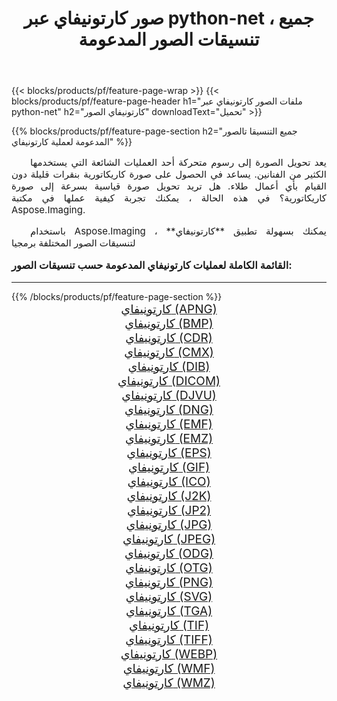 ﻿---
title: صور كارتونيفاي عبر python-net ، جميع تنسيقات الصور المدعومة 
weight: 3920
url: /ar/python-net/cartoonify/ 
lang: ar
langdirlevel: 2
locales: zh-hans,ja,it,ru,de,es,fr,nl,id,lt,pl,pt,vi,tr,ko,zh-hant,ar,hi,th,sv,cs,uk,he
description: باستخدام Aspose.Imaging يمكنك بسهولة كارتونيفاي الصور عبر python-net
---

{{< blocks/products/pf/feature-page-wrap >}}
{{< blocks/products/pf/feature-page-header h1="ملفات الصور كارتونيفاي عبر python-net" h2="كارتونيفاي الصور" downloadText="تحميل" >}}


{{% blocks/products/pf/feature-page-section  h2="جميع التنسيقا تالصور  المدعومة لعملية كارتونيفاي" %}}
<p align="justify" style="text-indent:2em;font-size:15px;">
يعد تحويل الصورة إلى رسوم متحركة أحد العمليات الشائعة التي يستخدمها الكثير من الفنانين. يساعد في الحصول على صورة كاريكاتورية بنقرات قليلة دون القيام بأي أعمال طلاء. هل تريد تحويل صورة قياسية بسرعة إلى صورة كاريكاتورية؟ في هذه الحالة ، يمكنك تجربة كيفية عملها في مكتبة Aspose.Imaging.
</p>
<p align="justify" style="text-indent:2em;font-size:15px;">
باستخدام Aspose.Imaging ، يمكنك بسهولة تطبيق **كارتونيفاي** لتنسيقات الصور المختلفة برمجيا
</p>
<h3 style="margin-top:16px;">
القائمة الكاملة لعمليات كارتونيفاي المدعومة حسب تنسيقات الصور:
</h3>
<hr/>
{{% /blocks/products/pf/feature-page-section %}}
<div class="container-fluid productfamilypage bg-gray">
    <div class="convertypes bg-gray agp-content section">
        <div class="container">
		<div class="row other-converters" style="gap: 10px;font-size: 19px;text-align:center;">
		    <div class='col-md-3 other-converter remove-lp remove-rp'><a href="/imaging/ar/python-net/cartoonify/apng/" style="padding:15px;">كارتونيفاي (APNG)</a></div><div class='col-md-3 other-converter remove-lp remove-rp'><a href="/imaging/ar/python-net/cartoonify/bmp/" style="padding:15px;">كارتونيفاي (BMP)</a></div><div class='col-md-3 other-converter remove-lp remove-rp'><a href="/imaging/ar/python-net/cartoonify/cdr/" style="padding:15px;">كارتونيفاي (CDR)</a></div><div class='col-md-3 other-converter remove-lp remove-rp'><a href="/imaging/ar/python-net/cartoonify/cmx/" style="padding:15px;">كارتونيفاي (CMX)</a></div><div class='col-md-3 other-converter remove-lp remove-rp'><a href="/imaging/ar/python-net/cartoonify/dib/" style="padding:15px;">كارتونيفاي (DIB)</a></div><div class='col-md-3 other-converter remove-lp remove-rp'><a href="/imaging/ar/python-net/cartoonify/dicom/" style="padding:15px;">كارتونيفاي (DICOM)</a></div><div class='col-md-3 other-converter remove-lp remove-rp'><a href="/imaging/ar/python-net/cartoonify/djvu/" style="padding:15px;">كارتونيفاي (DJVU)</a></div><div class='col-md-3 other-converter remove-lp remove-rp'><a href="/imaging/ar/python-net/cartoonify/dng/" style="padding:15px;">كارتونيفاي (DNG)</a></div><div class='col-md-3 other-converter remove-lp remove-rp'><a href="/imaging/ar/python-net/cartoonify/emf/" style="padding:15px;">كارتونيفاي (EMF)</a></div><div class='col-md-3 other-converter remove-lp remove-rp'><a href="/imaging/ar/python-net/cartoonify/emz/" style="padding:15px;">كارتونيفاي (EMZ)</a></div><div class='col-md-3 other-converter remove-lp remove-rp'><a href="/imaging/ar/python-net/cartoonify/eps/" style="padding:15px;">كارتونيفاي (EPS)</a></div><div class='col-md-3 other-converter remove-lp remove-rp'><a href="/imaging/ar/python-net/cartoonify/gif/" style="padding:15px;">كارتونيفاي (GIF)</a></div><div class='col-md-3 other-converter remove-lp remove-rp'><a href="/imaging/ar/python-net/cartoonify/ico/" style="padding:15px;">كارتونيفاي (ICO)</a></div><div class='col-md-3 other-converter remove-lp remove-rp'><a href="/imaging/ar/python-net/cartoonify/j2k/" style="padding:15px;">كارتونيفاي (J2K)</a></div><div class='col-md-3 other-converter remove-lp remove-rp'><a href="/imaging/ar/python-net/cartoonify/jp2/" style="padding:15px;">كارتونيفاي (JP2)</a></div><div class='col-md-3 other-converter remove-lp remove-rp'><a href="/imaging/ar/python-net/cartoonify/jpg/" style="padding:15px;">كارتونيفاي (JPG)</a></div><div class='col-md-3 other-converter remove-lp remove-rp'><a href="/imaging/ar/python-net/cartoonify/jpeg/" style="padding:15px;">كارتونيفاي (JPEG)</a></div><div class='col-md-3 other-converter remove-lp remove-rp'><a href="/imaging/ar/python-net/cartoonify/odg/" style="padding:15px;">كارتونيفاي (ODG)</a></div><div class='col-md-3 other-converter remove-lp remove-rp'><a href="/imaging/ar/python-net/cartoonify/otg/" style="padding:15px;">كارتونيفاي (OTG)</a></div><div class='col-md-3 other-converter remove-lp remove-rp'><a href="/imaging/ar/python-net/cartoonify/png/" style="padding:15px;">كارتونيفاي (PNG)</a></div><div class='col-md-3 other-converter remove-lp remove-rp'><a href="/imaging/ar/python-net/cartoonify/svg/" style="padding:15px;">كارتونيفاي (SVG)</a></div><div class='col-md-3 other-converter remove-lp remove-rp'><a href="/imaging/ar/python-net/cartoonify/tga/" style="padding:15px;">كارتونيفاي (TGA)</a></div><div class='col-md-3 other-converter remove-lp remove-rp'><a href="/imaging/ar/python-net/cartoonify/tif/" style="padding:15px;">كارتونيفاي (TIF)</a></div><div class='col-md-3 other-converter remove-lp remove-rp'><a href="/imaging/ar/python-net/cartoonify/tiff/" style="padding:15px;">كارتونيفاي (TIFF)</a></div><div class='col-md-3 other-converter remove-lp remove-rp'><a href="/imaging/ar/python-net/cartoonify/webp/" style="padding:15px;">كارتونيفاي (WEBP)</a></div><div class='col-md-3 other-converter remove-lp remove-rp'><a href="/imaging/ar/python-net/cartoonify/wmf/" style="padding:15px;">كارتونيفاي (WMF)</a></div><div class='col-md-3 other-converter remove-lp remove-rp'><a href="/imaging/ar/python-net/cartoonify/wmz/" style="padding:15px;">كارتونيفاي (WMZ)</a></div>
                </div>
        </div>
    </div>
</div>
<br/>
